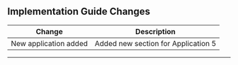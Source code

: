 <div class="bars-blg-expander">
<div class="bars-blg-expander-entry" id="v1.1.0">

## Implementation Guide Changes

| Change                                           | Description                             |
|--------------------------------------------------|-----------------------------------------|
| New application added                            | Added new section for Application 5     |

<p>
</div>
</div>
<hr>
<br>